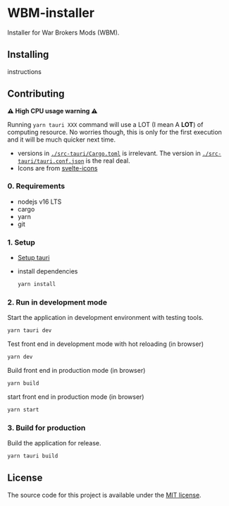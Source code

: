 # WBM-installer

Installer for War Brokers Mods (WBM).

## Installing

instructions

## Contributing

**⚠️ High CPU usage warning ⚠️**

Running `yarn tauri XXX` command will use a LOT (I mean A **LOT**) of computing resource.
No worries though, this is only for the first execution and it will be much quicker next time.

- versions in [`./src-tauri/Cargo.toml`](./src-tauri/Cargo.toml) is irrelevant. The version in [`./src-tauri/tauri.conf.json`](./src-tauri/tauri.conf.json) is the real deal.
- Icons are from [svelte-icons](https://github.com/Introvertuous/svelte-icons)

### 0. Requirements

- nodejs v16 LTS
- cargo
- yarn
- git

### 1. Setup

- [Setup tauri](https://tauri.studio/en/docs/getting-started/intro/#setting-up-your-environment)
- install dependencies

  ```bash
  yarn install
  ```

### 2. Run in development mode

Start the application in development environment with testing tools.

```bash
yarn tauri dev
```

Test front end in development mode with hot reloading (in browser)

```bash
yarn dev
```

Build front end in production mode (in browser)

```bash
yarn build
```

start front end in production mode (in browser)

```bash
yarn start
```

### 3. Build for production

Build the application for release.

```bash
yarn tauri build
```

## License

The source code for this project is available under the [MIT license](./LICENSE).
